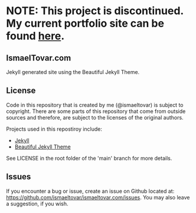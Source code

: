 # NOTE: This project is discontinued. My current portfolio site can be found [here](https://github.com/ismaeltovar/ismaeltovar.com).
## IsmaelTovar.com

Jekyll generated site using the Beautiful Jekyll Theme.

## License

Code in this repository that is created by me (@ismaeltovar) is subject to copyright. There are some parts of this repository that come from outside sources and therefore, are subject to the licenses of the original authors.

Projects used in this repostiroy include:

- [Jekyll](https://github.com/jekyll/jekyll)
- [Beautiful Jekyll Theme](https://github.com/daattali/beautiful-jekyll)

See LICENSE in the root folder of the 'main' branch for more details.

## Issues
If you encounter a bug or issue, create an issue on Github located at: https://github.com/ismaeltovar/ismaeltovar.com/issues. You may also leave a suggestion, if you wish.
